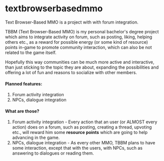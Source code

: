 # textbrowserbasedmmo
Text Browser-Based MMO is a project with with forum integration.

TBBM (Text Browser-Based MMO) is my personal bachelor's degree project which aims to integrate activity on forum, such as posting, liking, helping others etc., as a reward for possible energy (or some kind of resource) points in-game to promote community interaction, which can also be not related to the game itself.

Hopefully this way communities can be much more active and interactive, than just sticking to the topic they are about, expanding the possibilities and offering a lot of fun and reasons to socialize with other members.

#### Planned features:
1. Forum activity integration
2. NPCs, dialogue integration

#### What are those?
1. Forum activity integration - Every action that an user (or ALMOST every action) does on a forum, such as posting, creating a thread, upvoting etc., will reward him some **resource points** which are going to help advancing in the game. 
2. NPCs, dialogue integration - As every other MMO, TBBM plans to have some interaction, except that with the users, with NPCs, such as answering to dialogues or reading them.
